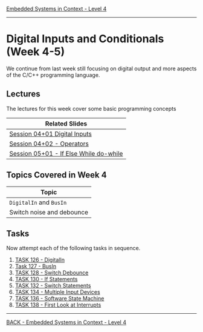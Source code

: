 [Embedded Systems in Context - Level 4](README.md)

---

# Digital Inputs and Conditionals (Week 4-5)
We continue from last week still focusing on digital output and more aspects of the C/C++ programming language.

## Lectures
The lectures for this week cover some basic programming concepts

| Related Slides |
| --- |
| [Session 04+01 Digital Inputs](https://liveplymouthac-my.sharepoint.com/:p:/g/personal/nicholas_outram_plymouth_ac_uk/EZWUG3G6-dBDiqGJIi_2EpABIibqt_LA7EufOnVYaga3ew) |
| [Session 04+02 - Operators](https://liveplymouthac-my.sharepoint.com/:p:/g/personal/nicholas_outram_plymouth_ac_uk/EaI8nBl7SMdJqZqmlnHZ958B8CxRs-la9UyKPies8L0gGA) |
| [Session 05+01 - If Else While do-while](https://liveplymouthac-my.sharepoint.com/:p:/g/personal/nicholas_outram_plymouth_ac_uk/EXIO4l5Jl3xEuPWJt8k_v_gBOZh-DuIXnCvE_v1X3dyBBQ) |


## Topics Covered in Week 4

| Topic |
| --- |
| `DigitalIn` and `BusIn` |
| Switch noise and debounce |


## Tasks
Now attempt each of the following tasks in sequence.

1. [TASK 126 - DigitalIn](TASK126.md)
1. [Task 127 - BusIn](TASK127.md)
1. [TASK 128 - Switch Debounce](TASK128.md)
1. [TASK 130 - If Statements](TASK130.md)
1. [TASK 132 - Switch Statements](TASK132.md)
1. [TASK 134 - Multiple Input Devices](TASK134.md)
1. [TASK 136 - Software State Machine](TASK136.md)
1. [TASK 138 - First Look at Interrupts](TASK138.md)

---

[BACK - Embedded Systems in Context - Level 4](README.md)
